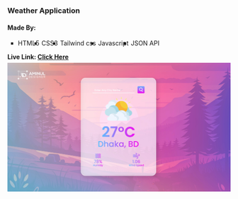 <h3>Weather Application</h3>
<h4>Made By:</h4>
<ul type="square" style="display:flex; gap:5px;">
  <li>HTML5</li>
  <li>CSS3</li>
  <li>Tailwind css</li>
  <li>Javascript</li>
  <li>JSON API</li>
</ul>
<b>Live Link: <a href="https://mdaminul1024.github.io/weather-application/" target="_blank">Click Here</a></b>

<br>
<img src="weather app.jpg" alt="website demo image" style="margin-top:5px;">
